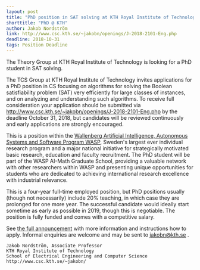```yaml
---
layout: post
title: "PhD position in SAT solving at KTH Royal Institute of Technology"
shorttitle: "PhD @ KTH"
author: Jakob Nordström
link: http://www.csc.kth.se/~jakobn/openings/J-2018-2101-Eng.php
deadline: 2018-10-31
tags: Position Deadline
---
```

The Theory Group at KTH Royal Institute of Technology is looking for a PhD student in SAT solving.

The TCS Group at KTH Royal Institute of Technology invites applications for a PhD position in CS focusing on algorithms for solving the Boolean satisfiability problem (SAT) very efficiently for large classes of instances, and on analyzing and understanding such algorithms. To receive full consideration your application should be submitted via http://www.csc.kth.se/~jakobn/openings/J-2018-2101-Eng.php by the deadline October 31, 2018, but candidates will be reviewed continuously and early applications are strongly encouraged.

This is a position within the [Wallenberg Artificial Intelligence, Autonomous Systems and Software Program WASP](http://wasp-sweden.org/), Sweden's largest ever individual research program and a major national initiative for strategically motivated basic research, education and faculty recruitment. The PhD student will be part of the WASP AI-Math Graduate School, providing a valuable network with other researchers within WASP and presenting unique opportunities for students who are dedicated to achieving international research excellence with industrial relevance.

This is a four-year full-time employed position, but PhD positions usually (though not necessarily) include 20% teaching, in which case they are prolonged for one more year. The successful candidate would ideally start sometime as early as possible in 2019, though this is negotiable. The position is fully funded and comes with a competitive salary.

See [the full announcement](http://www.csc.kth.se/~jakobn/openings/J-2018-2101-Eng.php) with more information and instructions how to apply. Informal enquiries are welcome and may be sent to jakobn@kth.se .
 

    Jakob Nordström, Associate Professor
    KTH Royal Institute of Technology
    School of Electrical Engineering and Computer Science
    http://www.csc.kth.se/~jakobn/

